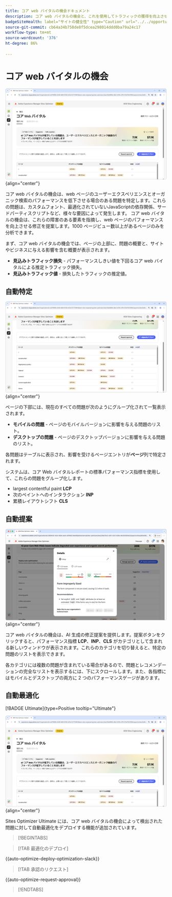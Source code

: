 ```yaml
---
title: コア web バイタルの機会ドキュメント
description: コア web バイタルの機会と、これを使用してトラフィックの獲得を向上させる方法について説明します。
badgeSiteHealth: label="サイトの健全性" type="Caution" url="../../opportunity-types/site-health.md" tooltip="サイトの健全性"
source-git-commit: cb64a34b758de8f5dcea298014ddd0ba79a24c17
workflow-type: tm+mt
source-wordcount: '376'
ht-degree: 86%

---
```



# コア web バイタルの機会

![コア web バイタルの機会](./assets/core-web-vitals/hero.png){align="center"}

コア web バイタルの機会は、web ページのユーザーエクスペリエンスとオーガニック検索のパフォーマンスを低下させる場合のある問題を特定します。これらの問題は、カスタムフォント、最適化されていないJavaScriptの依存関係、サードパーティスクリプトなど、様々な要因によって発生します。 コア web バイタルの機会は、これらの障害のある要素を指摘し、web ページのパフォーマンスを向上させる修正を提案します。1000 ページビュー数以上があるページのみを分析できます。

まず、コア web バイタルの機会では、ページの上部に、問題の概要と、サイトやビジネスに与える影響を含む概要が表示されます。

* **見込みトラフィック損失** - パフォーマンスしきい値を下回るコア web バイタルによる推定トラフィック損失。
* **見込みトラフィック値** - 損失したトラフィックの推定値。

## 自動特定

![コア web バイタルの自動特定](./assets/core-web-vitals/auto-identify.png){align="center"}

ページの下部には、現在のすべての問題が次のようにグループ化されて一覧表示されます。

* **モバイルの問題** - ページのモバイルバージョンに影響を与える問題のリスト。
* **デスクトップの問題** - ページのデスクトップバージョンに影響を与える問題のリスト。

各問題はテーブルに表示され、影響を受けるページエントリが&#x200B;**ページ**&#x200B;列で特定されます。

システムは、コア Web バイタルレポートの標準パフォーマンス指標を使用して、これらの問題をグループ化します。

* largest contentful paint **LCP**
* 次のペイントへのインタラクション **INP**
* 累積レイアウトシフト **CLS**

## 自動提案

![コア web バイタルの機会の自動提案](./assets/core-web-vitals/auto-suggest.png){align="center"}

コア web バイタルの機会は、AI 生成の修正提案を提供します。提案ボタンをクリックすると、パフォーマンス指標 **LCP**、**INP**、**CLS** がカテゴリとして含まれる新しいウィンドウが表示されます。これらのカテゴリを切り替えると、特定の問題のリストを表示できます。

各カテゴリには複数の問題が含まれている場合があるので、問題とレコメンデーションの完全なリストを表示するには、下にスクロールします。また、各指標にはモバイルとデスクトップの両方に 2 つのパフォーマンスゲージがあります。

## 自動最適化

[!BADGE Ultimate]{type=Positive tooltip="Ultimate"}

![コア web バイタルの機会の自動最適化](./assets/core-web-vitals/auto-optimize.png){align="center"}

Sites Optimizer Ultimate には、コア web バイタルの機会によって検出された問題に対して自動最適化をデプロイする機能が追加されています。<!--- TBD-need more in-depth and opportunity specific information here. What does the auto-optimization do?-->

>[!BEGINTABS]

>[!TAB 最適化のデプロイ]

{{auto-optimize-deploy-optimization-slack}}

>[!TAB 承認のリクエスト]

{{auto-optimize-request-approval}}

>[!ENDTABS]

